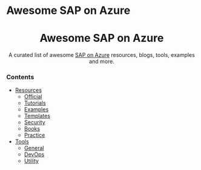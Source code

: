 # Awesome SAP on Azure
<div align="center">
  <h1 align="center">Awesome SAP on Azure</h1>
  <p align="center">A curated list of awesome <a href="https://azure.microsoft.com/en-us/solutions/sap/">SAP on Azure</a> resources, blogs, tools, examples and more.</p>
</div>

### Contents

- [Resources](#resources)
    - [Official](#official)
    - [Tutorials](#tutorials)
    - [Examples](#examples)
    - [Templates](#templates)
    - [Security](#security)
    - [Books](#books)
    - [Practice](#practice)
- [Tools](#tools)
    - [General](#general)
    - [DevOps](#devops)
    - [Utility](#utility)


